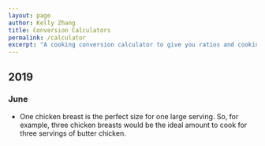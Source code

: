 ```yaml
---
layout: page
author: Kelly Zhang
title: Conversion Calculators
permalink: /calculator
excerpt: "A cooking conversion calculator to give you ratios and cooking times for common foods."
---
```


## 2019

### June

* One chicken breast is the perfect size for one large serving. So, for example, three chicken breasts would be the ideal amount to cook for three servings of butter chicken.
